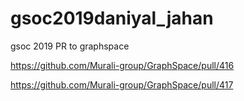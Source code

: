 # gsoc2019daniyal_jahan
gsoc 2019 PR to graphspace

https://github.com/Murali-group/GraphSpace/pull/416

https://github.com/Murali-group/GraphSpace/pull/417
